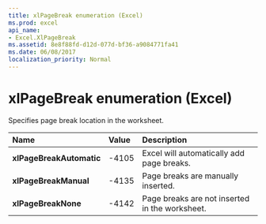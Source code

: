 ```yaml
---
title: xlPageBreak enumeration (Excel)
ms.prod: excel
api_name:
- Excel.XlPageBreak
ms.assetid: 8e8f88fd-d12d-077d-bf36-a9084771fa41
ms.date: 06/08/2017
localization_priority: Normal
---
```



# xlPageBreak enumeration (Excel)

Specifies page break location in the worksheet.



|Name|Value|Description|
|:-----|:-----|:-----|
| **xlPageBreakAutomatic**|-4105|Excel will automatically add page breaks.|
| **xlPageBreakManual**|-4135|Page breaks are manually inserted.|
| **xlPageBreakNone**|-4142|Page breaks are not inserted in the worksheet.|

